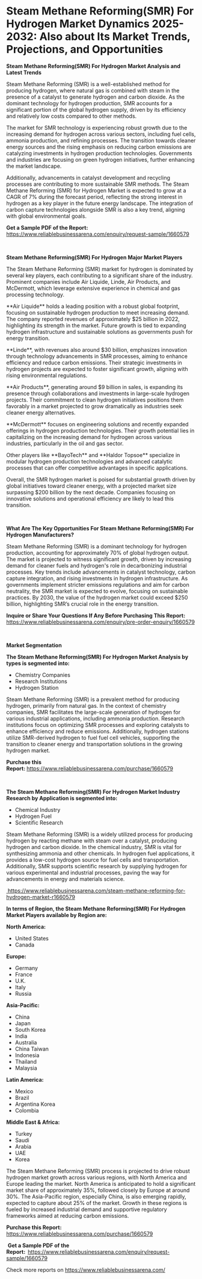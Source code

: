 <p><h1>Steam Methane Reforming(SMR) For Hydrogen Market Dynamics 2025-2032: Also about Its Market Trends, Projections, and Opportunities</h1></p><p><strong>Steam Methane Reforming(SMR) For Hydrogen Market Analysis and Latest Trends</strong></p>
<p><p>Steam Methane Reforming (SMR) is a well-established method for producing hydrogen, where natural gas is combined with steam in the presence of a catalyst to generate hydrogen and carbon dioxide. As the dominant technology for hydrogen production, SMR accounts for a significant portion of the global hydrogen supply, driven by its efficiency and relatively low costs compared to other methods.</p><p>The market for SMR technology is experiencing robust growth due to the increasing demand for hydrogen across various sectors, including fuel cells, ammonia production, and refining processes. The transition towards cleaner energy sources and the rising emphasis on reducing carbon emissions are catalyzing investments in hydrogen production technologies. Governments and industries are focusing on green hydrogen initiatives, further enhancing the market landscape.</p><p>Additionally, advancements in catalyst development and recycling processes are contributing to more sustainable SMR methods. The Steam Methane Reforming (SMR) for Hydrogen Market is expected to grow at a CAGR of 7% during the forecast period, reflecting the strong interest in hydrogen as a key player in the future energy landscape. The integration of carbon capture technologies alongside SMR is also a key trend, aligning with global environmental goals.</p></p>
<p><strong>Get a Sample PDF of the Report:&nbsp;</strong> <a href="https://www.reliablebusinessarena.com/enquiry/request-sample/1660579?utm_campaign=2146&utm_medium=2&utm_source=Github&utm_content=ia&utm_term=29032025&utm_id=steam-methane-reformingsmr-for-hydrogen">https://www.reliablebusinessarena.com/enquiry/request-sample/1660579</a></p>
<p>&nbsp;</p>
<p><strong>Steam Methane Reforming(SMR) For Hydrogen Major Market Players</strong></p>
<p><p>The Steam Methane Reforming (SMR) market for hydrogen is dominated by several key players, each contributing to a significant share of the industry. Prominent companies include Air Liquide, Linde, Air Products, and McDermott, which leverage extensive experience in chemical and gas processing technology.</p><p>**Air Liquide** holds a leading position with a robust global footprint, focusing on sustainable hydrogen production to meet increasing demand. The company reported revenues of approximately $25 billion in 2022, highlighting its strength in the market. Future growth is tied to expanding hydrogen infrastructure and sustainable solutions as governments push for energy transition.</p><p>**Linde**, with revenues also around $30 billion, emphasizes innovation through technology advancements in SMR processes, aiming to enhance efficiency and reduce carbon emissions. Their strategic investments in hydrogen projects are expected to foster significant growth, aligning with rising environmental regulations.</p><p>**Air Products**, generating around $9 billion in sales, is expanding its presence through collaborations and investments in large-scale hydrogen projects. Their commitment to clean hydrogen initiatives positions them favorably in a market projected to grow dramatically as industries seek cleaner energy alternatives.</p><p>**McDermott** focuses on engineering solutions and recently expanded offerings in hydrogen production technologies. Their growth potential lies in capitalizing on the increasing demand for hydrogen across various industries, particularly in the oil and gas sector.</p><p>Other players like **BayoTech** and **Haldor Topsoe** specialize in modular hydrogen production technologies and advanced catalytic processes that can offer competitive advantages in specific applications. </p><p>Overall, the SMR hydrogen market is poised for substantial growth driven by global initiatives toward cleaner energy, with a projected market size surpassing $200 billion by the next decade. Companies focusing on innovative solutions and operational efficiency are likely to lead this transition.</p></p>
<p>&nbsp;</p>
<p><strong>What Are The Key Opportunities For Steam Methane Reforming(SMR) For Hydrogen Manufacturers?</strong></p>
<p><p>Steam Methane Reforming (SMR) is a dominant technology for hydrogen production, accounting for approximately 70% of global hydrogen output. The market is projected to witness significant growth, driven by increasing demand for cleaner fuels and hydrogen's role in decarbonizing industrial processes. Key trends include advancements in catalyst technology, carbon capture integration, and rising investments in hydrogen infrastructure. As governments implement stricter emissions regulations and aim for carbon neutrality, the SMR market is expected to evolve, focusing on sustainable practices. By 2030, the value of the hydrogen market could exceed $250 billion, highlighting SMR’s crucial role in the energy transition.</p></p>
<p><strong>Inquire or Share Your Questions If Any Before Purchasing This Report:</strong> <a href="https://www.reliablebusinessarena.com/enquiry/pre-order-enquiry/1660579?utm_campaign=2146&utm_medium=2&utm_source=Github&utm_content=ia&utm_term=29032025&utm_id=steam-methane-reformingsmr-for-hydrogen">https://www.reliablebusinessarena.com/enquiry/pre-order-enquiry/1660579</a></p>
<p>&nbsp;</p>
<p><strong>Market Segmentation</strong></p>
<p><strong>The Steam Methane Reforming(SMR) For Hydrogen Market Analysis by types is segmented into:</strong></p>
<p><ul><li>Chemistry Companies</li><li>Research Institutions</li><li>Hydrogen Station</li></ul></p>
<p><p>Steam Methane Reforming (SMR) is a prevalent method for producing hydrogen, primarily from natural gas. In the context of chemistry companies, SMR facilitates the large-scale generation of hydrogen for various industrial applications, including ammonia production. Research institutions focus on optimizing SMR processes and exploring catalysts to enhance efficiency and reduce emissions. Additionally, hydrogen stations utilize SMR-derived hydrogen to fuel fuel cell vehicles, supporting the transition to cleaner energy and transportation solutions in the growing hydrogen market.</p></p>
<p><strong>Purchase this Report:&nbsp;</strong><a href="https://www.reliablebusinessarena.com/purchase/1660579?utm_campaign=2146&utm_medium=2&utm_source=Github&utm_content=ia&utm_term=29032025&utm_id=steam-methane-reformingsmr-for-hydrogen">https://www.reliablebusinessarena.com/purchase/1660579</a></p>
<p>&nbsp;</p>
<p><strong>The Steam Methane Reforming(SMR) For Hydrogen Market Industry Research by Application is segmented into:</strong></p>
<p><ul><li>Chemical Industry</li><li>Hydrogen Fuel</li><li>Scientific Research</li></ul></p>
<p><p>Steam Methane Reforming (SMR) is a widely utilized process for producing hydrogen by reacting methane with steam over a catalyst, producing hydrogen and carbon dioxide. In the chemical industry, SMR is vital for synthesizing ammonia and other chemicals. In hydrogen fuel applications, it provides a low-cost hydrogen source for fuel cells and transportation. Additionally, SMR supports scientific research by supplying hydrogen for various experimental and industrial processes, paving the way for advancements in energy and materials science.</p></p>
<p><a href="https://www.reliablebusinessarena.com/steam-methane-reforming-for-hydrogen-market-r1660579?utm_campaign=2146&utm_medium=2&utm_source=Github&utm_content=ia&utm_term=29032025&utm_id=steam-methane-reformingsmr-for-hydrogen">&nbsp;https://www.reliablebusinessarena.com/steam-methane-reforming-for-hydrogen-market-r1660579</a></p>
<p><strong>In terms of Region, the Steam Methane Reforming(SMR) For Hydrogen Market Players available by Region are:</strong></p>
<p>
    <p> <strong> North America: </strong>
        <ul>
            <li>United States</li>
            <li>Canada</li>
        </ul>
        </p> 
    <p> <strong> Europe: </strong>
        <ul>
            <li>Germany</li>
            <li>France</li>
            <li>U.K.</li>
            <li>Italy</li>
            <li>Russia</li>
        </ul>
        </p> 
    <p> <strong> Asia-Pacific: </strong>
        <ul>
            <li>China</li>
            <li>Japan</li>
            <li>South Korea</li>
            <li>India</li>
            <li>Australia</li>
            <li>China Taiwan</li>
            <li>Indonesia</li>
            <li>Thailand</li>
            <li>Malaysia</li>
        </ul>
        </p> 
    <p> <strong> Latin America: </strong>
        <ul>
            <li>Mexico</li>
            <li>Brazil</li>
            <li>Argentina Korea</li>
            <li>Colombia</li>
        </ul>
        </p> 
    <p> <strong> Middle East & Africa: </strong>
        <ul>
            <li>Turkey</li>
            <li>Saudi</li>
            <li>Arabia</li>
            <li>UAE</li>
            <li>Korea</li>
        </ul>
    </p>
    </p>
<p><p>The Steam Methane Reforming (SMR) process is projected to drive robust hydrogen market growth across various regions, with North America and Europe leading the market. North America is anticipated to hold a significant market share of approximately 35%, followed closely by Europe at around 30%. The Asia-Pacific region, especially China, is also emerging rapidly, expected to capture about 25% of the market. Growth in these regions is fueled by increased industrial demand and supportive regulatory frameworks aimed at reducing carbon emissions.</p></p>
<p><strong>Purchase this Report: </strong><a href="https://www.reliablebusinessarena.com/purchase/1660579?utm_campaign=2146&utm_medium=2&utm_source=Github&utm_content=ia&utm_term=29032025&utm_id=steam-methane-reformingsmr-for-hydrogen">https://www.reliablebusinessarena.com/purchase/1660579</a></p>
<p>&nbsp;<strong>Get a Sample PDF of the Report:&nbsp;&nbsp;</strong><a href="https://www.reliablebusinessarena.com/enquiry/request-sample/1660579?utm_campaign=2146&utm_medium=2&utm_source=Github&utm_content=ia&utm_term=29032025&utm_id=steam-methane-reformingsmr-for-hydrogen">https://www.reliablebusinessarena.com/enquiry/request-sample/1660579</a></p>
<p><strong></strong></p>
<p>Check more reports on <a href="https://www.reliablebusinessarena.com/?utm_campaign=2146&utm_medium=2&utm_source=Github&utm_content=ia&utm_term=29032025&utm_id=steam-methane-reformingsmr-for-hydrogen">https://www.reliablebusinessarena.com/</a></p>